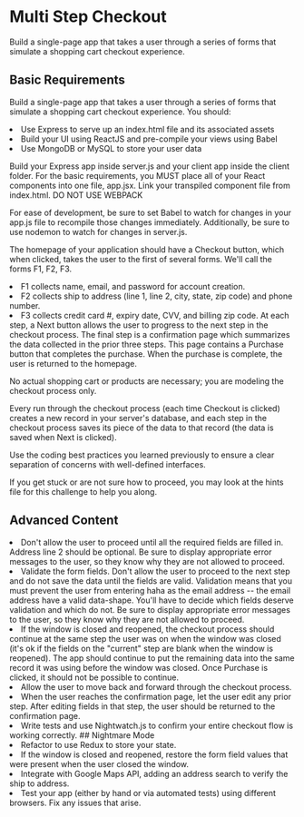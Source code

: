 # Multi Step Checkout
Build a single-page app that takes a user through a series of forms that simulate a shopping cart checkout experience.

## Basic Requirements
Build a single-page app that takes a user through a series of forms that simulate a shopping cart checkout experience. You should:

<li> Use Express to serve up an index.html file and its associated assets
<li> Build your UI using ReactJS and pre-compile your views using Babel
<li> Use MongoDB or MySQL to store your user data

Build your Express app inside server.js and your client app inside the client folder. For the basic requirements, you MUST place all of your React components into one file, app.jsx. Link your transpiled component file from index.html. DO NOT USE WEBPACK

For ease of development, be sure to set Babel to watch for changes in your app.js file to recompile those changes immediately. Additionally, be sure to use nodemon to watch for changes in server.js.

The homepage of your application should have a Checkout button, which when clicked, takes the user to the first of several forms. We'll call the forms F1, F2, F3.

<li> F1 collects name, email, and password for account creation.
<li> F2 collects ship to address (line 1, line 2, city, state, zip code) and phone number.
<li> F3 collects credit card #, expiry date, CVV, and billing zip code.
At each step, a Next button allows the user to progress to the next step in the checkout process. The final step is a confirmation page which summarizes the data collected in the prior three steps. This page contains a Purchase button that completes the purchase. When the purchase is complete, the user is returned to the homepage.

No actual shopping cart or products are necessary; you are modeling the checkout process only.

Every run through the checkout process (each time Checkout is clicked) creates a new record in your server's database, and each step in the checkout process saves its piece of the data to that record (the data is saved when Next is clicked).

Use the coding best practices you learned previously to ensure a clear separation of concerns with well-defined interfaces.

If you get stuck or are not sure how to proceed, you may look at the hints file for this challenge to help you along.

## Advanced Content
<li> Don't allow the user to proceed until all the required fields are filled in. Address line 2 should be optional. Be sure to display appropriate error messages to the user, so they know why they are not allowed to proceed.
<li> Validate the form fields. Don't allow the user to proceed to the next step and do not save the data until the fields are valid. Validation means that you must prevent the user from entering haha as the email address -- the email address have a valid data-shape. You'll have to decide which fields deserve validation and which do not. Be sure to display appropriate error messages to the user, so they know why they are not allowed to proceed.
<li> If the window is closed and reopened, the checkout process should continue at the same step the user was on when the window was closed (it's ok if the fields on the "current" step are blank when the window is reopened). The app should continue to put the remaining data into the same record it was using before the window was closed. Once Purchase is clicked, it should not be possible to continue.
<li> Allow the user to move back and forward through the checkout process.
<li> When the user reaches the confirmation page, let the user edit any prior step. After editing fields in that step, the user should be returned to the confirmation page.
<li> Write tests and use Nightwatch.js to confirm your entire checkout flow is working correctly.
## Nightmare Mode
<li> Refactor to use Redux to store your state.
<li> If the window is closed and reopened, restore the form field values that were present when the user closed the window.
<li> Integrate with Google Maps API, adding an address search to verify the ship to address.
<li> Test your app (either by hand or via automated tests) using different browsers. Fix any issues that arise.
